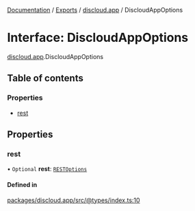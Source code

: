 [Documentation](../README.md) / [Exports](../modules.md) / [discloud.app](../modules/discloud_app.md) / DiscloudAppOptions

# Interface: DiscloudAppOptions

[discloud.app](../modules/discloud_app.md).DiscloudAppOptions

## Table of contents

### Properties

- [rest](discloud_app.DiscloudAppOptions.md#rest)

## Properties

### rest

• `Optional` **rest**: [`RESTOptions`](discloud_app.RESTOptions.md)

#### Defined in

[packages/discloud.app/src/@types/index.ts:10](https://github.com/discloud/discloud.app/blob/4f75b2e/packages/discloud.app/src/@types/index.ts#L10)
